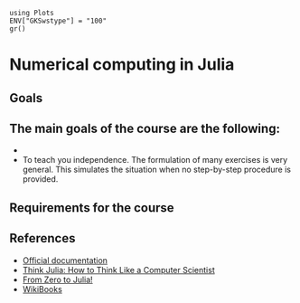 ```@setup grsetup
using Plots
ENV["GKSwstype"] = "100"
gr()
```

# Numerical computing in Julia

## Goals

The main goals of the course are the following:
-
-
- To teach you independence. The formulation of many exercises is very general. This simulates the situation when no step-by-step procedure is provided.


## Requirements for the course


## References

- [Official documentation](https://docs.julialang.org/en/v1/)
- [Think Julia: How to Think Like a Computer Scientist](https://benlauwens.github.io/ThinkJulia.jl/latest/book.html#chap01)
- [From Zero to Julia!](https://techytok.com/from-zero-to-julia/)
- [WikiBooks](https://en.wikibooks.org/wiki/Introducing_Julia)
